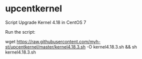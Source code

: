 # upcentkernel
Script Upgrade Kernel 4.18 in CentOS 7

Run the script:

wget https://raw.githubusercontent.com/myh-st/upcentkernel/master/kernel4.18.3.sh -O kernel4.18.3.sh && sh kernel4.18.3.sh